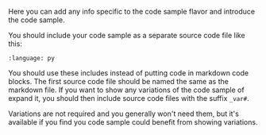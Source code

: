 Here you can add any info specific to the code sample flavor and introduce the code sample.

You should include your code sample as a separate source code file like this:
``` {literalinclude} py_kit_cmds.py
:language: py
```

You should use these includes instead of putting code in markdown code blocks. The first source code file should be named the same as the markdown file. If you want to show any variations of the code sample of expand it, you should then include source code files with the suffix `_var#`.

Variations are not required and you generally won't need them, but it's available if you find you code sample could benefit from showing variations.